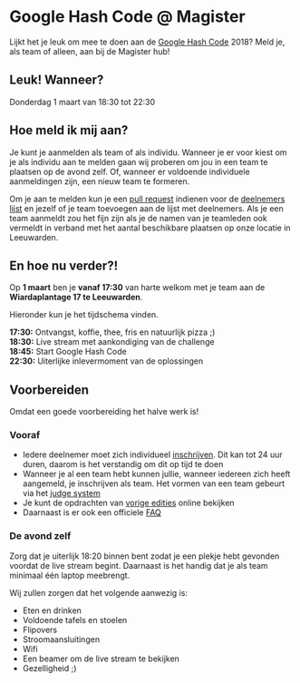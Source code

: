 # Google Hash Code @ Magister

Lijkt het je leuk om mee te doen aan de [Google Hash Code](https://hashcode.withgoogle.com/index.html) 2018? Meld je, als team of alleen, aan bij de Magister hub!

## Leuk! Wanneer?

Donderdag 1 maart van 18:30 tot 22:30

## Hoe meld ik mij aan?

Je kunt je aanmelden als team of als individu. Wanneer je er voor kiest om je als individu aan te melden gaan wij proberen om jou in een team te plaatsen op de avond zelf. Of, wanneer er voldoende individuele aanmeldingen zijn, een nieuw team te formeren.

Om je aan te melden kun je een [pull request](https://help.github.com/articles/creating-a-pull-request-from-a-fork/) indienen voor de [deelnemers lijst](./Deelnemers.md) en jezelf of je team toevoegen aan de lijst met deelnemers.
Als je een team aanmeldt zou het fijn zijn als je de namen van je teamleden ook vermeldt in verband met het aantal beschikbare plaatsen op onze locatie in Leeuwarden.

## En hoe nu verder?!

Op **1 maart** ben je **vanaf 17:30** van harte welkom met je team aan de **Wiardaplantage 17 te Leeuwarden**.

Hieronder kun je het tijdschema vinden.

**17:30:** Ontvangst, koffie, thee, fris en natuurlijk pizza ;)  
**18:30:** Live stream met aankondiging van de challenge  
**18:45:** Start Google Hash Code  
**22:30:** Uiterlijke inlevermoment van de oplossingen  

## Voorbereiden

Omdat een goede voorbereiding het halve werk is!

### Vooraf

- Iedere deelnemer moet zich individueel [inschrijven](https://events.withgoogle.com/hashcode2018-signup/registrations/new/). Dit kan tot 24 uur duren, daarom is het verstandig om dit op tijd te doen
- Wanneer je al een team hebt kunnen jullie, wanneer iedereen zich heeft aangemeld, je inschrijven als team. Het vormen van een team gebeurt via het [judge system](https://hashcodejudge.withgoogle.com/)
- Je kunt de opdrachten van [vorige edities](https://hashcode.withgoogle.com/past_editions.html) online bekijken
- Daarnaast is er ook een officiele [FAQ](https://hashcode.withgoogle.com/faq.html)

### De avond zelf

Zorg dat je uiterlijk 18:20 binnen bent zodat je een plekje hebt gevonden voordat de live stream begint. Daarnaast is het handig dat je als team minimaal één laptop meebrengt.

Wij zullen zorgen dat het volgende aanwezig is:

- Eten en drinken
- Voldoende tafels en stoelen
- Flipovers
- Stroomaansluitingen
- Wifi
- Een beamer om de live stream te bekijken
- Gezelligheid ;)
